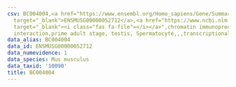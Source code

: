 ```yaml
---
csv: BC004004,<a href="https://www.ensembl.org/Homo_sapiens/Gene/Summary?db=core;g=ENSMUSG00000052712"
  target="_blank">ENSMUSG00000052712</a>,<a href="https://www.ncbi.nlm.nih.gov/pubmed/25450459"
  target="_blank"><i class="fas fa-file"></i></a>",chromatin immunoprecipitation assay,direct
  interaction,prime adult stage, testis, Spermatocyte,,,transcriptional regulation,
data_alias: BC004004
data_id: ENSMUSG00000052712
data_numevidence: 1
data_species: Mus musculus
data_taxid: '10090'
title: BC004004
---
```

